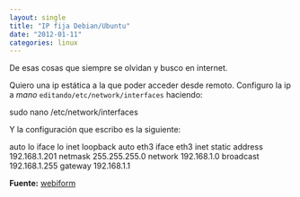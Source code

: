 ```yaml
---
layout: single
title: "IP fija Debian/Ubuntu"
date: "2012-01-11"
categories: linux
---
```


De esas cosas que siempre se olvidan y busco en internet.

Quiero una ip estática a la que poder acceder desde remoto. Configuro la ip a _mano_ `editando/etc/network/interfaces` haciendo:

sudo nano /etc/network/interfaces

Y la configuración que escribo es la siguiente:

auto lo
iface lo inet loopback
auto eth3
iface eth3 inet static
address 192.168.1.201
netmask 255.255.255.0
network 192.168.1.0
broadcast 192.168.1.255
gateway 192.168.1.1

**Fuente:** [webiform](https://webiforme.blogspot.com/2011/07/instalando-xubuntu-1104.html)
